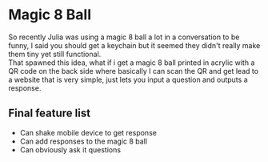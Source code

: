 # Magic 8 Ball

So recently Julia was using a magic 8 ball a lot in a conversation to be funny, I said you should get a keychain but it seemed they didn't really make them tiny yet still functional.  
That spawned this idea, what if i get a magic 8 ball printed in acrylic with a QR code on the back side where basically I can scan the QR and get lead to a website that is very simple, just lets you input a question and outputs a response.  

## Final feature list
- Can shake mobile device to get response
- Can add responses to the magic 8 ball
- Can obviously ask it questions
